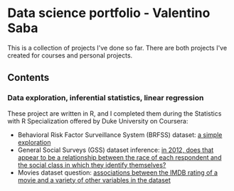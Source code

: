 # Data science portfolio - Valentino Saba

This is a collection of projects I've done so far. There are both projects I've created for courses and personal projects.

## Contents

### Data exploration, inferential statistics, linear regression
These project are written in R, and I completed them during the Statistics with R Specialization offered by Duke University on Coursera:
- Behavioral Risk Factor Surveillance System (BRFSS) dataset: [a simple exploration](https://github.com/bolent/Coursework/tree/main/brfss_dataset_exploration)
- General Social Surveys (GSS) dataset inference: [in 2012, does that appear to be a relationship between the race of each respondent and the social class in which they identify themselves?](https://github.com/bolent/Coursework/tree/main/gss_dataset_inference)
- Movies dataset question: [associations between the IMDB rating of a movie and a variety of other variables in the dataset](https://github.com/bolent/Coursework/tree/main/movies_dataset_regression)




